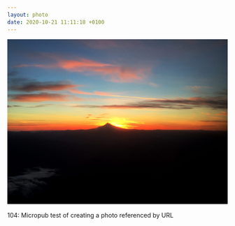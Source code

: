 ```yaml
---
layout: photo
date: 2020-10-21 11:11:18 +0100
---
```

![](/images/sunset.jpg)
  
104: Micropub test of creating a photo referenced by URL
